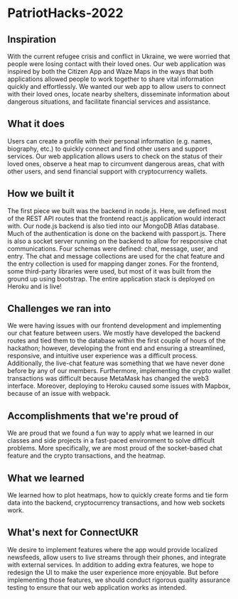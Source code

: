 # PatriotHacks-2022
## Inspiration
With the current refugee crisis and conflict in Ukraine, we were worried that people were losing contact with their loved ones. Our web application was inspired by both the Citizen App and Waze Maps in the ways that both applications allowed people to work together to share vital information quickly and effortlessly. We wanted our web app to allow users to connect with their loved ones, locate nearby shelters, disseminate information about dangerous situations, and facilitate financial services and assistance.

## What it does
Users can create a profile with their personal information (e.g. names, biography, etc.) to quickly connect and find other users and support services. Our web application allows users to check on the status of their loved ones, observe a heat map to circumvent dangerous areas, chat with other users, and send financial support with cryptocurrency wallets.

## How we built it
The first piece we built was the backend in node.js. Here, we defined most of the REST API routes that the frontend react.js application would interact with. Our node.js backend is also tied into our MongoDB Atlas database. Much of the authentication is done on the backend with passport.js. There is also a socket server running on the backend to allow for responsive chat communications. Four schemas were defined:  chat, message, user, and entry. The chat and message collections are used for the chat feature and the entry collection is used for mapping danger zones. For the frontend, some third-party libraries were used, but most of it was built from the ground up using bootstrap. The entire application stack is deployed on Heroku and is live!

## Challenges we ran into
We were having issues with our frontend development and implementing our chat feature between users. We mostly have developed the backend routes and tied them to the database within the first couple of hours of the hackathon; however, developing the front end and ensuring a streamlined, responsive, and intuitive user experience was a difficult process. Additionally, the live-chat feature was something that we have never done before by any of our members. Furthermore, implementing the crypto wallet transactions was difficult because MetaMask has changed the web3 interface. Moreover, deploying to Heroku caused some issues with Mapbox, because of an issue with webpack.

## Accomplishments that we're proud of
We are proud that we found a fun way to apply what we learned in our classes and side projects in a fast-paced environment to solve difficult problems. More specifically, we are most proud of the socket-based chat feature and the crypto transactions, and the heatmap.

## What we learned
We learned how to plot heatmaps, how to quickly create forms and tie form data into the backend, cryptocurrency transactions, and how web sockets work.

## What's next for ConnectUKR
We desire to implement features where the app would provide localized newsfeeds, allow users to live streams through their phones, and integrate with external services. In addition to adding extra features, we hope to redesign the UI to make the user experience more enjoyable. But before implementing those features, we should conduct rigorous quality assurance testing to ensure that our web application works as intended.